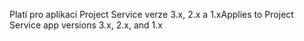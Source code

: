 <span data-ttu-id="41efc-101">Platí pro aplikaci Project Service verze 3.x, 2.x a 1.x</span><span class="sxs-lookup"><span data-stu-id="41efc-101">Applies to Project Service app versions 3.x, 2.x, and 1.x</span></span>
